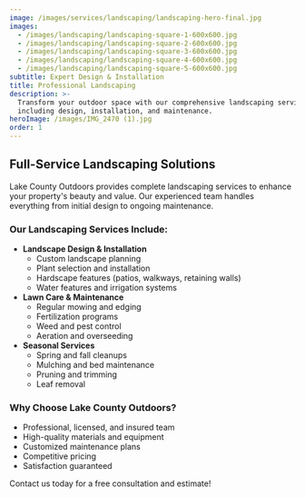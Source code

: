 ```yaml
---
image: /images/services/landscaping/landscaping-hero-final.jpg
images:
  - /images/landscaping/landscaping-square-1-600x600.jpg
  - /images/landscaping/landscaping-square-2-600x600.jpg
  - /images/landscaping/landscaping-square-3-600x600.jpg
  - /images/landscaping/landscaping-square-4-600x600.jpg
  - /images/landscaping/landscaping-square-5-600x600.jpg
subtitle: Expert Design & Installation
title: Professional Landscaping
description: >-
  Transform your outdoor space with our comprehensive landscaping services
  including design, installation, and maintenance.
heroImage: /images/IMG_2470 (1).jpg
order: 1
---
```


## Full-Service Landscaping Solutions

Lake County Outdoors provides complete landscaping services to enhance your property's beauty and value. Our experienced team handles everything from initial design to ongoing maintenance.

### Our Landscaping Services Include:

* **Landscape Design & Installation**
  * Custom landscape planning
  * Plant selection and installation
  * Hardscape features (patios, walkways, retaining walls)
  * Water features and irrigation systems
* **Lawn Care & Maintenance**
  * Regular mowing and edging
  * Fertilization programs
  * Weed and pest control
  * Aeration and overseeding
* **Seasonal Services**
  * Spring and fall cleanups
  * Mulching and bed maintenance
  * Pruning and trimming
  * Leaf removal

### Why Choose Lake County Outdoors?

* Professional, licensed, and insured team
* High-quality materials and equipment
* Customized maintenance plans
* Competitive pricing
* Satisfaction guaranteed

Contact us today for a free consultation and estimate!
